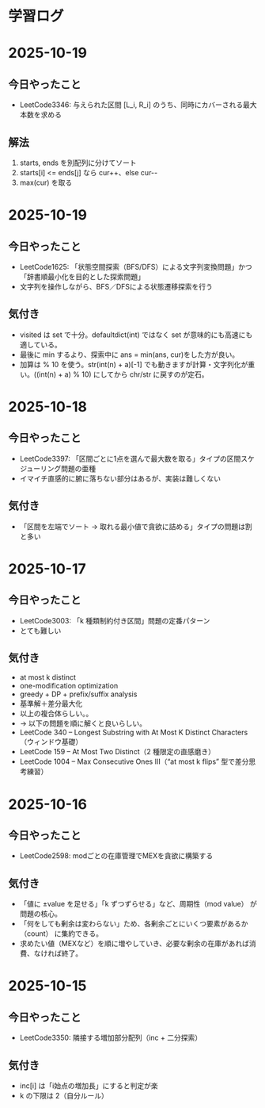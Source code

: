 # 学習ログ
# 2025-10-19
## 今日やったこと
- LeetCode3346: 与えられた区間 [L_i, R_i] のうち、同時にカバーされる最大本数を求める
## 解法
1. starts, ends を別配列に分けてソート
2. starts[i] <= ends[j] なら cur++、else cur--
3. max(cur) を取る



# 2025-10-19
## 今日やったこと
- LeetCode1625: 「状態空間探索（BFS/DFS）による文字列変換問題」かつ「辞書順最小化を目的とした探索問題」
- 文字列を操作しながら、BFS／DFSによる状態遷移探索を行う
## 気付き
- visited は set で十分。defaultdict(int) ではなく set が意味的にも高速にも適している。
- 最後に min するより、探索中に ans = min(ans, cur)をした方が良い。
- 加算は % 10 を使う。str(int(n) + a)[-1] でも動きますが計算・文字列化が重い。((int(n) + a) % 10) にしてから chr/str に戻すのが定石。


# 2025-10-18
## 今日やったこと
- LeetCode3397: 「区間ごとに1点を選んで最大数を取る」タイプの区間スケジューリング問題の亜種
- イマイチ直感的に腑に落ちない部分はあるが、実装は難しくない
## 気付き
- 「区間を左端でソート → 取れる最小値で貪欲に詰める」タイプの問題は割と多い

# 2025-10-17
## 今日やったこと
- LeetCode3003: 「k 種類制約付き区間」問題の定番パターン
- とても難しい
## 気付き
- at most k distinct
- one-modification optimization
- greedy + DP + prefix/suffix analysis
- 基準解＋差分最大化
- 以上の複合体らしい。。
- → 以下の問題を順に解くと良いらしい。
- LeetCode 340 – Longest Substring with At Most K Distinct Characters（ウィンドウ基礎）
- LeetCode 159 – At Most Two Distinct（2 種限定の直感磨き）
- LeetCode 1004 – Max Consecutive Ones III（“at most k flips” 型で差分思考練習）

# 2025-10-16
## 今日やったこと
- LeetCode2598: modごとの在庫管理でMEXを貪欲に構築する
## 気付き
- 「値に ±value を足せる」「k ずつずらせる」など、周期性（mod value） が問題の核心。
- 「何をしても剰余は変わらない」ため、各剰余ごとにいくつ要素があるか（count） に集約できる。
- 求めたい値（MEXなど）を順に増やしていき、必要な剰余の在庫があれば消費、なければ終了。

# 2025-10-15
## 今日やったこと
- LeetCode3350: 隣接する増加部分配列（inc + 二分探索）

## 気付き
- inc[i] は「i始点の増加長」にすると判定が楽
- k の下限は 2（自分ルール）
